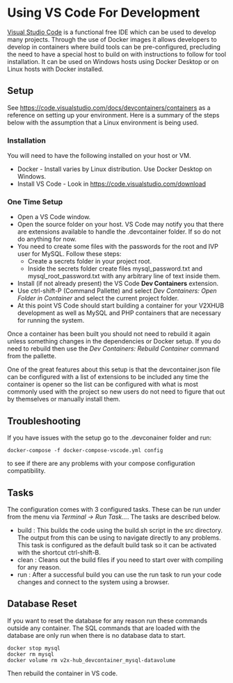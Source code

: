 # Using VS Code For Development

[Visual Studio Code](https://code.visualstudio.com/) is a functional free IDE which can be used to develop many projects. Through the use of Docker images it allows developers to develop in containers where build tools can be pre-configured, precluding the need to have a special host to build on with instructions to follow for tool installation.  It can be used on Windows hosts using Docker Desktop or on Linux hosts with Docker installed.

## Setup

See https://code.visualstudio.com/docs/devcontainers/containers as a reference on setting up your environment.  Here is a summary of the steps below with the assumption that a Linux environment is being used.

### Installation

You will need to have the following installed on your host or VM.

* Docker - Install varies by Linux distribution. Use Docker Desktop on Windows.
* Install VS Code - Look in https://code.visualstudio.com/download

### One Time Setup

* Open a VS Code window.
* Open the source folder on your host.  VS Code may notify you that there are extensions available to handle the .devcontainer folder.  If so do not do anything for now.
* You need to create some files with the passwords for the root and IVP user for MySQL.  Follow these steps:
    * Create a secrets folder in your project root.
    * Inside the secrets folder create files mysql_password.txt and mysql_root_password.txt with any arbitrary line of text inside them.
* Install (if not already present) the VS Code **Dev Containers** extension.
* Use ctrl-shift-P (Command Pallette) and select *Dev Containers: Open Folder in Container* and select the current project folder.
* At this point VS Code should start building a container for your V2XHUB development as well as MySQL and PHP containers that are necessary for running the system.

Once a container has been built you should not need to rebuild it again unless something changes in the dependencies or Docker setup.  If you do need to rebuild then use the *Dev Containers: Rebuild Container* command from the pallette.

One of the great features about this setup is that the devcontainer.json file can be configured with a list of extensions to be included any time the container is opener so the list can be configured with what is most commonly used with the project so new users do not need to figure that out by themselves or manually install them.

## Troubleshooting

If you have issues with the setup go to the .devconainer folder and run:

```docker-compose -f docker-compose-vscode.yml config```

to see if there are any problems with your compose configuration compatibility.

## Tasks

The configuration comes with 3 configured tasks.  These can be run under from the menu via *Terminal -> Run Task...*.  The tasks are described below.
* build : This builds the code using the build.sh script in the src directory.  The output from this can be using to navigate directly to any problems.  This task is configured as the default build task so it can be activated with the shortcut ctrl-shift-B.
* clean : Cleans out the build files if you need to start over with compiling for any reason.
* run : After a successful build you can use the run task to run your code changes and connect to the system using a browser.

## Database Reset

If you want to reset the database for any reason run these commands outside any container.  The SQL commands that are loaded with the database are only run when there is no database data to start.
```
docker stop mysql
docker rm mysql
docker volume rm v2x-hub_devcontainer_mysql-datavolume
```
Then rebuild the container in VS code.

